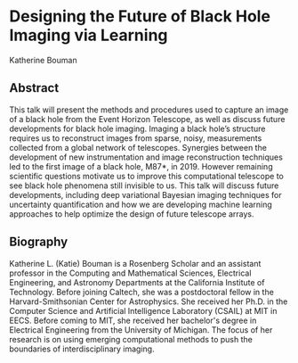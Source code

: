 # Designing the Future of Black Hole Imaging via Learning

Katherine Bouman

## Abstract
This talk will present the methods and procedures used to capture an image of a black hole from the Event Horizon Telescope, as well as discuss future developments for black hole imaging. Imaging a black hole’s structure requires us to reconstruct images from sparse, noisy, measurements collected from a global network of telescopes. Synergies between the development of new instrumentation and image reconstruction techniques led to the first image of a black hole, M87*, in 2019. However remaining scientific questions motivate us to improve this computational telescope to see black hole phenomena still invisible to us. This talk will discuss future developments, including deep variational Bayesian imaging techniques for uncertainty quantification and how we are developing machine learning approaches to help optimize the design of future telescope arrays.

## Biography

Katherine L. (Katie) Bouman is a Rosenberg Scholar and an assistant professor in the Computing and Mathematical Sciences, Electrical Engineering, and Astronomy Departments at the California Institute of Technology. Before joining Caltech, she was a postdoctoral fellow in the Harvard-Smithsonian Center for Astrophysics. She received her Ph.D. in the Computer Science and Artificial Intelligence Laboratory (CSAIL) at MIT in EECS. Before coming to MIT, she received her bachelor's degree in Electrical Engineering from the University of Michigan. The focus of her research is on using emerging computational methods to push the boundaries of interdisciplinary imaging.
